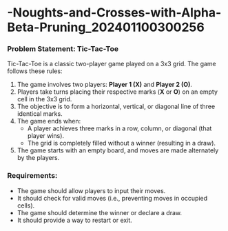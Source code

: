 # -Noughts-and-Crosses-with-Alpha-Beta-Pruning_202401100300256
### **Problem Statement: Tic-Tac-Toe**

Tic-Tac-Toe is a classic two-player game played on a 3x3 grid. The game follows these rules:

1. The game involves two players: **Player 1 (X)** and **Player 2 (O)**.
2. Players take turns placing their respective marks (**X** or **O**) on an empty cell in the 3x3 grid.
3. The objective is to form a horizontal, vertical, or diagonal line of three identical marks.
4. The game ends when:
   - A player achieves three marks in a row, column, or diagonal (that player wins).
   - The grid is completely filled without a winner (resulting in a draw).
5. The game starts with an empty board, and moves are made alternately by the players.

### **Requirements:**
- The game should allow players to input their moves.
- It should check for valid moves (i.e., preventing moves in occupied cells).
- The game should determine the winner or declare a draw.
- It should provide a way to restart or exit.

